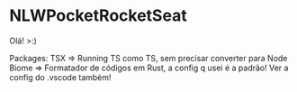# NLWPocketRocketSeat

Olá! >:)

Packages:
TSX => Running TS como TS, sem precisar converter para Node
Biome => Formatador de códigos em Rust, a config q usei é a padrão! Ver a config do .vscode também!
